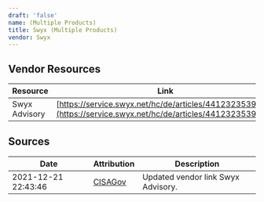 ```yaml
---
draft: 'false'
name: (Multiple Products)
title: Swyx (Multiple Products)
vendor: Swyx
---
```


## Vendor Resources
| Resource | Link |
| --- | --- |
| Swyx Advisory | [https://service.swyx.net/hc/de/articles/4412323539474](https://service.swyx.net/hc/de/articles/4412323539474) |



## Sources
| Date | Attribution | Description |
| --- | --- | --- |
| 2021-12-21 22:43:46 | [CISAGov](https://raw.githubusercontent.com/cisagov/log4j-affected-db/develop/README.md) | Updated vendor link Swyx Advisory.  |
